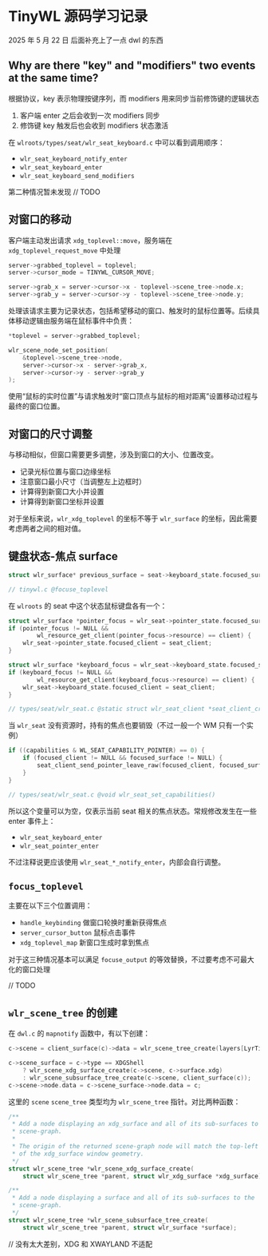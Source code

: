 # TinyWL 源码学习记录

2025 年 5 月 22 日 后面补充上了一点 dwl 的东西

## Why are there "key" and "modifiers" two events at the same time?

根据协议，key 表示物理按键序列，而 modifiers 用来同步当前修饰键的逻辑状态

1. 客户端 enter 之后会收到一次 modifiers 同步
2. 修饰键 key 触发后也会收到 modifiers 状态激活

在 `wlroots/types/seat/wlr_seat_keyboard.c` 中可以看到调用顺序：

- `wlr_seat_keyboard_notify_enter`
- `wlr_seat_keyboard_enter`
- `wlr_seat_keyboard_send_modifiers`

第二种情况暂未发现 // TODO

## 对窗口的移动

客户端主动发出请求 `xdg_toplevel::move`，服务端在 `xdg_toplevel_request_move` 中处理

```c
server->grabbed_toplevel = toplevel;
server->cursor_mode = TINYWL_CURSOR_MOVE;

server->grab_x = server->cursor->x - toplevel->scene_tree->node.x;
server->grab_y = server->cursor->y - toplevel->scene_tree->node.y;
```

处理该请求主要为记录状态，包括希望移动的窗口、触发时的鼠标位置等。后续具体移动逻辑由服务端在鼠标事件中负责：

```c
*toplevel = server->grabbed_toplevel;

wlr_scene_node_set_position(
    &toplevel->scene_tree->node,
    server->cursor->x - server->grab_x,
    server->cursor->y - server->grab_y
);
```

使用“鼠标的实时位置”与请求触发时“窗口顶点与鼠标的相对距离”设置移动过程与最终的窗口位置。

## 对窗口的尺寸调整

与移动相似，但窗口需要更多调整，涉及到窗口的大小、位置改变。

- 记录光标位置与窗口边缘坐标
- 注意窗口最小尺寸（当调整左上边框时）
- 计算得到新窗口大小并设置
- 计算得到新窗口坐标并设置

对于坐标来说，`wlr_xdg_toplevel` 的坐标不等于 `wlr_surface` 的坐标，因此需要考虑两者之间的相对值。

## 键盘状态-焦点 surface

```c
struct wlr_surface* previous_surface = seat->keyboard_state.focused_surface;

// tinywl.c @focuse_toplevel
```

在 `wlroots` 的 seat 中这个状态鼠标键盘各有一个：

```c
struct wlr_surface *pointer_focus = wlr_seat->pointer_state.focused_surface;
if (pointer_focus != NULL &&
        wl_resource_get_client(pointer_focus->resource) == client) {
    wlr_seat->pointer_state.focused_client = seat_client;
}

struct wlr_surface *keyboard_focus = wlr_seat->keyboard_state.focused_surface;
if (keyboard_focus != NULL &&
        wl_resource_get_client(keyboard_focus->resource) == client) {
    wlr_seat->keyboard_state.focused_client = seat_client;
}

// types/seat/wlr_seat.c @static struct wlr_seat_client *seat_client_create()
```

当 `wlr_seat` 没有资源时，持有的焦点也要销毁（不过一般一个 WM 只有一个实例）

```c
if ((capabilities & WL_SEAT_CAPABILITY_POINTER) == 0) {
    if (focused_client != NULL && focused_surface != NULL) {
        seat_client_send_pointer_leave_raw(focused_client, focused_surface);
    }
}

// types/seat/wlr_seat.c @void wlr_seat_set_capabilities()
```

所以这个变量可以为空，仅表示当前 seat 相关的焦点状态。常规修改发生在一些 enter 事件上：

- `wlr_seat_keyboard_enter`
- `wlr_seat_pointer_enter`

不过注释说更应该使用 `wlr_seat_*_notify_enter`，内部会自行调整。

## `focus_toplevel`

主要在以下三个位置调用：

- `handle_keybinding` 做窗口轮换时重新获得焦点
- `server_cursor_button` 鼠标点击事件
- `xdg_toplevel_map` 新窗口生成时拿到焦点

对于这三种情况基本可以满足 `focuse_output` 的等效替换，不过要考虑不可最大化的窗口处理

// TODO

## `wlr_scene_tree` 的创建

在 `dwl.c` 的 `mapnotify` 函数中，有以下创建：

```c
c->scene = client_surface(c)->data = wlr_scene_tree_create(layers[LyrTile]);

c->scene_surface = c->type == XDGShell
    ? wlr_scene_xdg_surface_create(c->scene, c->surface.xdg)
    : wlr_scene_subsurface_tree_create(c->scene, client_surface(c));
c->scene->node.data = c->scene_surface->node.data = c;
```

这里的 `scene` `scene_tree` 类型均为 `wlr_scene_tree` 指针。对比两种函数：

```c
/**
 * Add a node displaying an xdg_surface and all of its sub-surfaces to the
 * scene-graph.
 *
 * The origin of the returned scene-graph node will match the top-left corner
 * of the xdg_surface window geometry.
 */
struct wlr_scene_tree *wlr_scene_xdg_surface_create(
	struct wlr_scene_tree *parent, struct wlr_xdg_surface *xdg_surface);

/**
 * Add a node displaying a surface and all of its sub-surfaces to the
 * scene-graph.
 */
struct wlr_scene_tree *wlr_scene_subsurface_tree_create(
	struct wlr_scene_tree *parent, struct wlr_surface *surface);
```

// 没有太大差别，XDG 和 XWAYLAND 不适配

